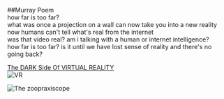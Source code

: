 ##Murray Poem  
how far is too far?  
what was once a projection on a wall can now take you into a new reality  
now humans can't tell what's real from the internet  
was that video real? am i talking with a human or internet intelligence?  
how far is too far? is it until we have lost sense of reality and there's no going back?

[The DARK Side Of VIRTUAL REALITY](https://youtu.be/EEzwulP8Me8)  
![VR](https://www.ediiie.com/blog/assets/admin/uploads/virtual-reality-for-tourism-marketing-strategy.jpg)

![The zoopraxiscope](https://thezoopraxiscope.files.wordpress.com/2017/01/zoopraxiscope-in-action-e1515787280171.jpg)
